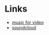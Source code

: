 Links 
==============

- [music for video](http://freemusicarchive.org)
- [soundcloud](https://soundcloud.com)